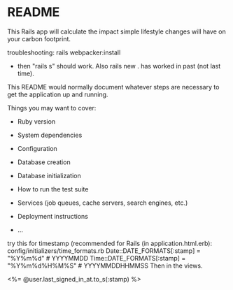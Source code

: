 # README

This Rails app will calculate the impact simple lifestyle changes will have on  
your carbon footprint.

troubleshooting: rails webpacker:install
- then "rails s" should work.
Also rails new . has worked in past (not last time).

This README would normally document whatever steps are necessary to get the
application up and running.

Things you may want to cover:

* Ruby version

* System dependencies

* Configuration

* Database creation

* Database initialization

* How to run the test suite

* Services (job queues, cache servers, search engines, etc.)

* Deployment instructions

* ...

try this for timestamp (recommended for Rails (in application.html.erb):
  config/initializers/time_formats.rb
Date::DATE_FORMATS[:stamp] = "%Y%m%d" # YYYYMMDD
Time::DATE_FORMATS[:stamp] = "%Y%m%d%H%M%S" # YYYYMMDDHHMMSS
Then in the views.

<%= @user.last_signed_in_at.to_s(:stamp) %>
